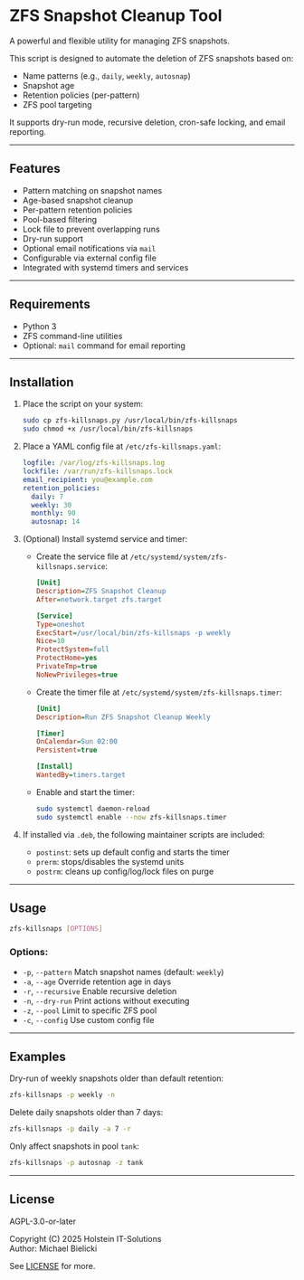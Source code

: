 # ZFS Snapshot Cleanup Tool

A powerful and flexible utility for managing ZFS snapshots.

This script is designed to automate the deletion of ZFS snapshots based on:
- Name patterns (e.g., `daily`, `weekly`, `autosnap`)
- Snapshot age
- Retention policies (per-pattern)
- ZFS pool targeting

It supports dry-run mode, recursive deletion, cron-safe locking, and email reporting.

---

## Features

- Pattern matching on snapshot names
- Age-based snapshot cleanup
- Per-pattern retention policies
- Pool-based filtering
- Lock file to prevent overlapping runs
- Dry-run support
- Optional email notifications via `mail`
- Configurable via external config file
- Integrated with systemd timers and services

---

## Requirements

- Python 3
- ZFS command-line utilities
- Optional: `mail` command for email reporting

---

## Installation

1. Place the script on your system:
   ```bash
   sudo cp zfs-killsnaps.py /usr/local/bin/zfs-killsnaps
   sudo chmod +x /usr/local/bin/zfs-killsnaps
   ```

2. Place a YAML config file at `/etc/zfs-killsnaps.yaml`:
   ```yaml
   logfile: /var/log/zfs-killsnaps.log
   lockfile: /var/run/zfs-killsnaps.lock
   email_recipient: you@example.com
   retention_policies:
     daily: 7
     weekly: 30
     monthly: 90
     autosnap: 14
   ```

3. (Optional) Install systemd service and timer:

   - Create the service file at `/etc/systemd/system/zfs-killsnaps.service`:
     ```ini
     [Unit]
     Description=ZFS Snapshot Cleanup
     After=network.target zfs.target

     [Service]
     Type=oneshot
     ExecStart=/usr/local/bin/zfs-killsnaps -p weekly
     Nice=10
     ProtectSystem=full
     ProtectHome=yes
     PrivateTmp=true
     NoNewPrivileges=true
     ```

   - Create the timer file at `/etc/systemd/system/zfs-killsnaps.timer`:
     ```ini
     [Unit]
     Description=Run ZFS Snapshot Cleanup Weekly

     [Timer]
     OnCalendar=Sun 02:00
     Persistent=true

     [Install]
     WantedBy=timers.target
     ```

   - Enable and start the timer:
     ```bash
     sudo systemctl daemon-reload
     sudo systemctl enable --now zfs-killsnaps.timer
     ```

4. If installed via `.deb`, the following maintainer scripts are included:
   - `postinst`: sets up default config and starts the timer
   - `prerm`: stops/disables the systemd units
   - `postrm`: cleans up config/log/lock files on purge

---

## Usage

```bash
zfs-killsnaps [OPTIONS]
```

### Options:
- `-p`, `--pattern`    Match snapshot names (default: `weekly`)
- `-a`, `--age`        Override retention age in days
- `-r`, `--recursive`  Enable recursive deletion
- `-n`, `--dry-run`    Print actions without executing
- `-z`, `--pool`       Limit to specific ZFS pool
- `-c`, `--config`     Use custom config file

---

## Examples

Dry-run of weekly snapshots older than default retention:
```bash
zfs-killsnaps -p weekly -n
```

Delete daily snapshots older than 7 days:
```bash
zfs-killsnaps -p daily -a 7 -r
```

Only affect snapshots in pool `tank`:
```bash
zfs-killsnaps -p autosnap -z tank
```

---

## License

AGPL-3.0-or-later

Copyright (C) 2025 Holstein IT-Solutions  
Author: Michael Bielicki

See [LICENSE](https://www.gnu.org/licenses/agpl-3.0.html) for more.

